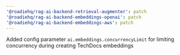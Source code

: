 ```yaml
---
'@roadiehq/rag-ai-backend-retrieval-augmenter': patch
'@roadiehq/rag-ai-backend-embeddings-openai': patch
'@roadiehq/rag-ai-backend-embeddings-aws': patch
---
```


Added config parameter `ai.embeddings.concurrencyLimit` for limiting concurrency during creating TechDocs embeddings
